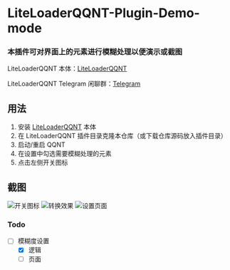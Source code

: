 # LiteLoaderQQNT-Plugin-Demo-mode

### 本插件可对界面上的元素进行模糊处理以便演示或截图

LiteLoaderQQNT 本体：[LiteLoaderQQNT](https://github.com/mo-jinran/LiteLoaderQQNT)

LiteLoaderQQNT Telegram 闲聊群：[Telegram](https://t.me/LiteLoaderQQNT)

## 用法

1. 安装 [LiteLoaderQQNT](https://github.com/mo-jinran/LiteLoaderQQNT) 本体
2. 在 LiteLoaderQQNT 插件目录克隆本仓库（或下载仓库源码放入插件目录）
3. 启动/重启 QQNT
4. 在设置中勾选需要模糊处理的元素
5. 点击左侧开关图标

## 截图

![开关图标](https://img.chkaja.com/50261b75baee33aa.png)
![转换效果](https://img.chkaja.com/a985c28683415ea0.png)
![设置页面](https://img.chkaja.com/8de24c54d47e395f.png)

### Todo

- [ ] 模糊度设置
  - [x] 逻辑
  - [ ] 页面
